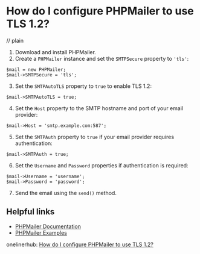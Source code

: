 # How do I configure PHPMailer to use TLS 1.2?
// plain

1. Download and install PHPMailer.
2. Create a `PHPMailer` instance and set the `SMTPSecure` property to `'tls'`:
```
$mail = new PHPMailer;
$mail->SMTPSecure = 'tls';
```
3. Set the `SMTPAutoTLS` property to `true` to enable TLS 1.2:
```
$mail->SMTPAutoTLS = true;
```
4. Set the `Host` property to the SMTP hostname and port of your email provider:
```
$mail->Host = 'smtp.example.com:587';
```
5. Set the `SMTPAuth` property to `true` if your email provider requires authentication:
```
$mail->SMTPAuth = true;
```
6. Set the `Username` and `Password` properties if authentication is required:
```
$mail->Username = 'username';
$mail->Password = 'password';
```
7. Send the email using the `send()` method.

## Helpful links
- [PHPMailer Documentation](https://github.com/PHPMailer/PHPMailer/wiki)
- [PHPMailer Examples](https://github.com/PHPMailer/PHPMailer/tree/master/examples)

onelinerhub: [How do I configure PHPMailer to use TLS 1.2?](https://onelinerhub.com/phpmailer/how-do-i-configure-phpmailer-to-use-tls----)